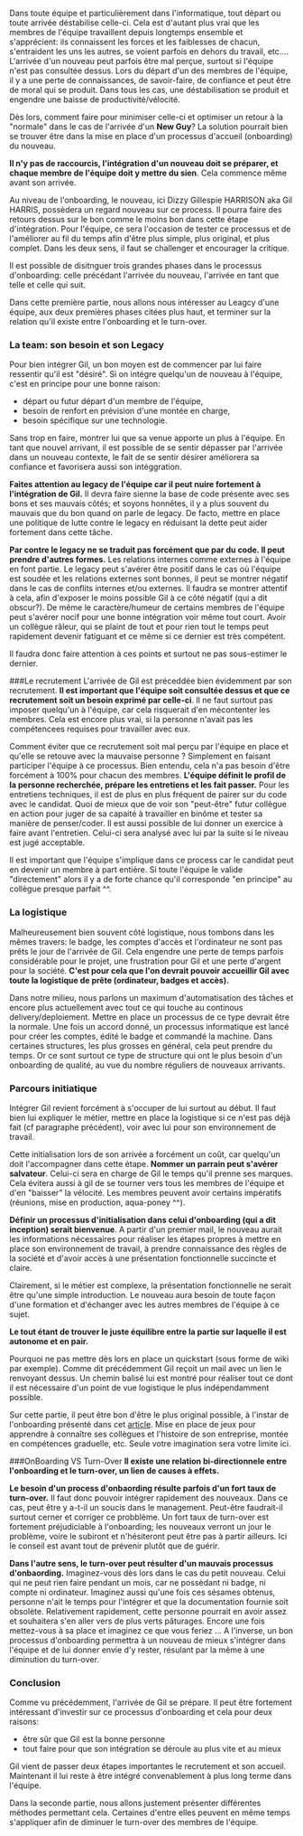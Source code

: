Dans toute équipe et particulièrement dans l'informatique, tout départ ou toute arrivée déstabilise celle-ci.
Cela est d'autant plus vrai que les membres de l'équipe travaillent depuis longtemps ensemble et s'apprécient:
ils connaissent les forces et les faiblesses de chacun, s'entraident les uns les autres, se voient parfois en dehors du
travail, etc....
L'arrivée d'un nouveau peut parfois être mal perçue, surtout si l'équipe n'est pas consultée dessus.
Lors du départ d'un des membres de l'équipe, il y a une perte de connaissances, de savoir-faire, de confiance et peut
être de moral qui se produit.
Dans tous les cas, une déstabilisation se produit et engendre une baisse de productivité/vélocité.

Dès lors, comment faire pour minimiser celle-ci et optimiser un retour à la "normale" dans le cas de l'arrivée d'un
**New Guy**?
La solution pourrait bien se trouver être dans la mise en place d'un processus d'accueil (onboarding) du nouveau.

**Il n'y pas de raccourcis, l'intégration d'un nouveau doit se préparer, et chaque membre de l'équipe doit y mettre du
sien**. Cela commence même avant son arrivée.

Au niveau de l'onboarding, le nouveau, ici Dizzy Gillespie HARRISON aka Gil HARRIS, possèdera un regard nouveau sur ce process.
Il pourra faire des retours dessus sur le bon comme le moins bon dans cette étape d'intégration.
Pour l'équipe, ce sera l'occasion de tester ce processus et de l'améliorer au fil du temps afin d'être plus simple,
plus original, et plus complet.
Dans les deux sens, il faut se challenger et encourager la critique.

Il est possible de disitnguer trois grandes phases dans le processus d'onboarding: celle précédant l'arrivée du nouveau,
l'arrivée en tant que telle et celle qui suit.

Dans cette première partie, nous allons nous intéresser au Leagcy d'une équipe, aux deux premières phases citées plus haut, et
terminer sur la relation qu'il existe entre l'onboarding et le turn-over.

### La team: son besoin et son Legacy
Pour bien intégrer Gil, un bon moyen est de commencer par lui faire ressentir qu'il est "désiré". Si on intégre quelqu'un
de nouveau à l'équipe, c'est en principe pour une bonne raison:
- départ ou futur départ d'un membre de l'équipe,
- besoin de renfort en prévision d'une montée en charge,
- besoin spécifique sur une technologie.

Sans trop en faire, montrer lui que sa venue apporte un plus à l'équipe. En tant que nouvel arrivant, il est possible de
se sentir dépasser par l'arrivée dans un nouveau contexte, le fait de se sentir désirer améliorera sa confiance et favorisera
aussi son intéggration.

**Faites attention au legacy de l'équipe car il peut nuire fortement à l'intégration de Gil.**
Il devra faire sienne la base de code présente avec ses bons et ses mauvais côtés; et soyons honnêtes, il y a plus souvent
du mauvais que du bon quand on parle de legacy. De facto, mettre en place une politique de lutte contre le legacy en
réduisant la dette peut aider fortement dans cette tâche.

**Par contre le legacy ne se traduit pas forcément que par du code. Il peut prendre d'autres formes.**
Les relations internes comme externes à l'équipe en font partie. Le legacy peut s'avérer être positif dans le cas où
l'équipe est soudée et les relations externes sont bonnes, il peut se montrer négatif dans le cas de conflits internes
et/ou externes.
Il faudra se montrer attentif à cela, afin d'exposer le moins possible Gil à ce côté négatif (qui a dit obscur?).
De même le caractère/humeur de certains membres de l'équipe peut s'avérer nocif pour une bonne intégration voir même
tout court. Avoir un collègue râleur, qui se plaint de tout et pour rien tout le temps peut rapidement devenir fatiguant
et ce même si ce dernier est très compétent.

Il faudra donc faire attention à ces points et surtout ne pas sous-estimer le dernier.

###Le recrutement
L'arrivée de Gil est préceddée bien évidemment par son recrutement.
**Il est important que l'équipe soit consultée dessus et que ce recrutement soit un besoin exprimé par celle-ci**.
Il ne faut surtout pas imposer quelqu'un à l'équipe, car cela risquerait d'en mécontenter les membres.
Cela est encore plus vrai, si la personne n'avait pas les compétencees requises pour travailler avec eux.

Comment éviter que ce recrutement soit mal perçu par l'équipe en place et qu'elle se retouve avec la mauvaise personne ?
Simplement en faisant participer l'équipe à ce processus.
Bien entendu, cela n'a pas besoin d'être forcément à 100% pour chacun des membres.
**L'équipe définit le profil de la personne recherchée, prépare les entretiens et les fait passer.**
Pour les entretiens techniques, il est de plus en plus fréquent de pairer sur du code avec le candidat.
Quoi de mieux que de voir son "peut-être" futur collègue en action pour juger de sa capaité à travailler en binôme et tester
sa manière de penser/coder.
Il est aussi possible de lui donner un exercice à faire avant l'entretien. Celui-ci sera analysé avec lui par la suite
si le niveau est jugé acceptable.

Il est important que l'équipe s'implique dans ce process car le candidat peut en devenir un membre à part entière.
Si toute l'équipe le valide "directement" alors il y a de forte chance qu'il corresponde "en principe" au collègue
presque parfait ^^.

### La logistique
Malheureusement bien souvent côté logistique, nous tombons dans les mêmes travers: le badge, les comptes d'accès et
l'ordinateur ne sont pas prêts le jour de l'arrivée de Gil.
Cela engendre une perte de temps parfois considérable pour le projet, une frustration pour Gil et une perte d'argent pour la société.
**C'est pour cela que l'on devrait pouvoir accueillir Gil avec toute la logistique de prête (ordinateur, badges et accès).**

Dans notre milieu, nous parlons un maximum d'automatisation des tâches et encore plus actuellement avec tout ce qui
touche au continous delivery/deploiement. Mettre en place un processus de ce type devrait être la normale.
Une fois un accord donné, un processus informatique est lancé pour créer les comptes, édité le badge et commandé la
machine. Dans certaines structures, les plus grosses en général, cela peut prendre du temps.
Or ce sont surtout ce type de structure qui ont le plus besoin d'un onboarding de qualité, au vue du nombre réguliers de
nouveaux arrivants.

### Parcours initiatique
Intégrer Gil revient forcément à s'occuper de lui surtout au début. Il faut bien lui expliquer le métier, mettre
en place la logistique si ce n'est pas déjà fait (cf paragraphe précédent), voir avec lui pour son environnement de travail.

Cette initialisation lors de son arrivée a forcément un coût, car quelqu'un doit l'accompagner dans cette étape.
**Nommer un parrain peut s'avérer salvateur**. Celui-ci sera en charge de Gil le temps qu'il prenne ses marques.
Cela évitera aussi à gil de se tourner vers tous les membres de l'équipe et d'en "baisser" la vélocité.
Les membres peuvent avoir certains impératifs (réunions, mise en production, aqua-poney ^^).

**Définir un processus d'initialisation dans celui d'onboarding (qui a dit inception) serait bienvenue**. A partir
d'un premier mail, le nouveau aurait les informations nécessaires pour réaliser les étapes propres à mettre
en place son environnement de travail, à prendre connaissance des règles de la société et d'avoir accès à une présentation
fonctionnelle succincte et claire.

Clairement, si le métier est complexe, la présentation fonctionnelle ne serait être qu'une simple introduction. Le
nouveau aura besoin de toute façon d'une formation et d'échanger avec les autres membres de l'équipe à ce sujet.

**Le tout étant de trouver le juste équilibre entre la partie sur laquelle il est autonome et en pair.**

Pourquoi ne pas mettre dès lors en place un quickstart (sous forme de wiki par exemple). Comme dit précédemment Gil
reçoit un mail avec un lien le renvoyant dessus. Un chemin balisé lui est montré pour réaliser tout ce dont il
est nécessaire d'un point de vue logistique le plus indépendamment possible.

Sur cette partie, il peut être bon d'être le plus original possible, à l'instar de l'onboarding présenté dans
cet [article](http://rmsnews.com/points-cles-onboarding).
Mise en place de jeux pour apprendre à connaître ses collègues et l'histoire de son entreprise, montée en compétences
graduelle, etc. Seule votre imagination sera votre limite ici.

###OnBoarding VS Turn-Over
**Il existe une relation bi-directionnele entre l'onboarding et le turn-over, un lien de causes à effets.**

**Le besoin d'un process d'onbaording résulte parfois d'un fort taux de turn-over.** Il faut donc pouvoir intégrer
rapidement des nouveaux.
Dans ce cas, peut être y a-t-il un soucis dans le management. Peut-être faudrait-il surtout cerner et corriger ce probblème.
Un fort taux de turn-over est fortement préjudiciable à l'onboarding; les nouveaux verront un jour le problème, voire le
subiront et n'hésiteront peut être pas à partir ailleurs. Ici le conseil est avant tout de prévenir plutôt que de guérir.

**Dans l'autre sens, le turn-over peut résulter d'un mauvais processus d'onbaording.**
Imaginez-vous dès lors dans le cas du petit nouveau. Celui qui ne peut rien faire pendant un mois, car ne possèdant ni
badge, ni compte ni ordinateur. Imaginez aussi qu'une fois ces sésames obtenus, personne n'ait le temps pour l'intégrer
et que la documentation fournie soit obsolète.
Relativement rapidement, cette personne pourrait en avoir assez et souhaitera s'en aller vers de plus verts pâturages.
Encore une fois mettez-vous à sa place et imaginez ce que vous feriez ...
A l'inverse, un bon processus d'onboarding permettra à un nouveau de mieux s'intégrer dans l'équipe et de lui donner envie
d'y rester, résulant par la même à une diminution du turn-over.

### Conclusion
Comme vu précédemment, l'arrivée de Gil se prépare. Il peut être fortement intéressant d'investir sur ce processus
d'onboarding et cela pour deux raisons:
- être sûr que Gil est la bonne personne
- tout faire pour que son intégration se déroule au plus vite et au mieux

Gil vient de passer deux étapes importantes le recrutement et son accueil.
Maintenant il lui reste à être intégré convenablement à plus long terme dans l'équipe.

Dans la seconde partie, nous allons justement présenter différentes méthodes permettant cela.
Certaines d'entre elles peuvent en même temps s'appliquer afin de diminuer le turn-over des membres de l'équipe.
